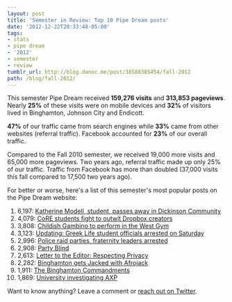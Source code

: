 ```yaml
---
layout: post
title: 'Semester in Review: Top 10 Pipe Dream posts'
date: '2012-12-22T20:33:48-05:00'
tags:
- stats
- pipe dream
- '2012'
- semester
- review
tumblr_url: http://blog.danoc.me/post/38588385454/fall-2012
path: /blog/fall-2012/
---
```


This semester Pipe Dream received **159,276 visits** and **313,853 pageviews**. Nearly **25%** of these visits were on mobile devices and **32%** of visitors lived in Binghamton, Johnson City and Endicott.

**47%** of our traffic came from search engines while **33%** came from other websites (referral traffic). Facebook accounted for **23%** of our overall traffic.

Compared to the Fall 2010 semester, we received 19,000 more visits and 65,000 more pageviews. Two years ago, referral traffic made up only 25% of our traffic. Traffic from Facebook has more than doubled (37,000 visits this fall compared to 17,500 two years ago).

For better or worse, here's a list of this semester's most popular posts on the Pipe Dream website:

  1. 6,197: [Katherine Modell, student, passes away in Dickinson Community](http://www.bupipedream.com/news/14887/katherine-modell-student-passes-dickinson-community/)
  2. 4,079: [CoRE students fight to outwit Dropbox creators](http://www.bupipedream.com/news/16025/dropbox-space-race/)
  3. 3,808: [Childish Gambino to perform in the West Gym](http://www.bupipedream.com/news/13735/childish-gambino-binghamton-university/)
  4. 3,123: [Updating: Greek Life student officials arrested on Saturday](http://www.bupipedream.com/news/13485/greek-life-student-officials-arrested-saturday/)
  5. 2,996: [Police raid parties, fraternity leaders arrested](http://www.bupipedream.com/news/13685/frat-arrests/)
  6. 2,908: [Party Blind](http://www.bupipedream.com/opinion/10979/party-blind/)
  7. 2,613: [Letter to the Editor: Respecting Privacy](http://www.bupipedream.com/opinion/15452/letter-editor-respecting-privacy/)
  8. 2,282: [Binghamton gets Jacked with Afrojack](http://www.bupipedream.com/release/12092/binghamton-jacked-afrojack/)
  9. 1,911: [The Binghamton Commandments](http://www.bupipedream.com/release/11322/binghamton-commandments/)
  10. 1,869: [University investigating AXP](http://www.bupipedream.com/news/15869/university-investigating-axp/)

Want to know anything? Leave a comment or [reach out on Twitter](http://twitter.com/itsdanoc).
